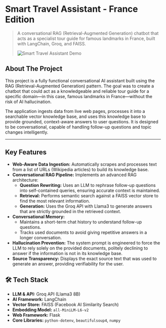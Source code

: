# Smart Travel Assistant - France Edition

> A conversational RAG (Retrieval-Augmented Generation) chatbot that acts as a specialist tour guide for famous landmarks in France, built with LangChain, Groq, and FAISS.
> 
> ![Smart Travel Assistant Demo](demo.gif)

## About The Project

This project is a fully functional conversational AI assistant built using the RAG (Retrieval-Augmented Generation) pattern. The goal was to create a chatbot that could act as a knowledgeable and reliable tour guide for a specific domain—in this case, famous landmarks in France—without the risk of AI hallucination.

The application ingests data from live web pages, processes it into a searchable vector knowledge base, and uses this knowledge base to provide grounded, context-aware answers to user questions. It is designed to be conversational, capable of handling follow-up questions and topic changes intelligently.

---

## Key Features

*   **Web-Aware Data Ingestion:** Automatically scrapes and processes text from a list of URLs (Wikipedia articles) to build its knowledge base.
*   **Conversational RAG Pipeline:** Implements an advanced RAG architecture:
    *   **Question Rewriting:** Uses an LLM to rephrase follow-up questions into self-contained queries, ensuring accurate context is maintained.
    *   **Retrieval:** Performs semantic search against a FAISS vector store to find the most relevant information.
    *   **Generation:** Uses the Groq API with Llama3 to generate answers that are strictly grounded in the retrieved context.
*   **Conversational Memory:**
    *   Maintains a short-term chat history to understand follow-up questions.
    *   Tracks used documents to avoid giving repetitive answers in a longer conversation.
*   **Hallucination Prevention:** The system prompt is engineered to force the LLM to rely solely on the provided documents, politely declining to answer if the information is not in its knowledge base.
*   **Source Transparency:** Displays the exact source text that was used to generate an answer, providing verifiability for the user.

## 🛠️ Tech Stack

*   **LLM & API:** Groq API (Llama3 8B)
*   **AI Framework:** LangChain
*   **Vector Store:** FAISS (Facebook AI Similarity Search)
*   **Embedding Model:** `all-MiniLM-L6-v2`
*   **Web Framework:** Flask
*   **Core Libraries:** `python-dotenv`, `beautifulsoup4`, `numpy`
